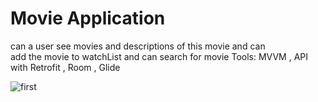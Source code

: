 
# Movie Application
can a user see movies and descriptions of this movie and can  
add the movie to watchList and can search for movie
	Tools: MVVM , API with Retrofit , Room , Glide
	
	

![first](https://user-images.githubusercontent.com/63594588/145168589-70e68257-3649-4f21-93b5-9013be464736.PNG)


	
